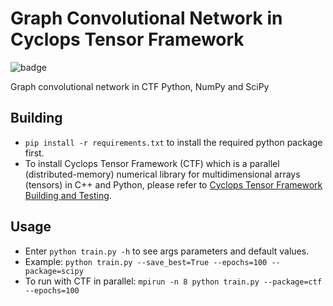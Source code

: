 # Graph Convolutional Network in Cyclops Tensor Framework

![badge](https://img.shields.io/badge/CTF%20PYTHON-GCN-green.svg?&logoColor=3272A5&color=86b200&style=for-the-badge&logo=python)

Graph convolutional network in CTF Python, NumPy and SciPy

## Building

* `pip install -r requirements.txt` to install the required python package first.
* To install Cyclops Tensor Framework (CTF) which is a parallel (distributed-memory) numerical library for multidimensional arrays (tensors) in C++ and Python, please refer to [Cyclops Tensor Framework Building and Testing](https://github.com/cyclops-community/ctf/wiki/Building-and-testing).

## Usage

* Enter `python train.py -h` to see args parameters and default values.
* Example: `python train.py --save_best=True --epochs=100 --package=scipy`
* To run with CTF in parallel: `mpirun -n 8 python train.py --package=ctf --epochs=100`
